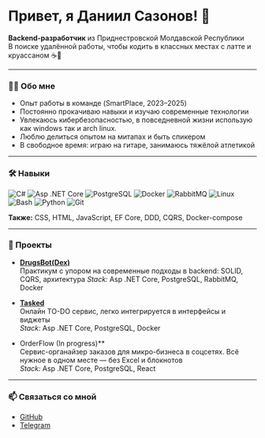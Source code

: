 # Привет, я Даниил Сазонов! 👋

**Backend-разработчик** из Приднестровской Молдавской Республики  
В поиске удалённой работы, чтобы кодить в классных местах с латте и круассаном ☕🥐

---

### 🧑‍💻 Обо мне

- Опыт работы в команде (SmartPlace, 2023–2025)
- Постоянно прокачиваю навыки и изучаю современные технологии
- Увлекаюсь кибербезопасностью, в повседневной жизни использую как windows так и arch linux.
- Люблю делиться опытом на митапах и быть спикером
- В свободное время: играю на гитаре, занимаюсь тяжёлой атлетикой

---

### 🛠️ Навыки

![C#](https://img.shields.io/badge/C%23-239120?style=flat&logo=c-sharp&logoColor=white)
![Asp .NET Core](https://img.shields.io/badge/-ASP.NET--Core-999?style=flat&logo=Microsoft&logoColor=white)
![PostgreSQL](https://img.shields.io/badge/PostgreSQL-4169E1?style=flat&logo=postgresql&logoColor=white)
![Docker](https://img.shields.io/badge/Docker-2496ED?style=flat&logo=docker&logoColor=white)
![RabbitMQ](https://img.shields.io/badge/RabbitMQ-FF6600?style=flat&logo=rabbitmq&logoColor=white)
![Linux](https://img.shields.io/badge/Linux-FCC624?style=flat&logo=linux&logoColor=black)
![Bash](https://img.shields.io/badge/Bash-4EAA25?style=flat&logo=gnu-bash&logoColor=white)
![Python](https://img.shields.io/badge/Python-3776AB?style=flat&logo=python&logoColor=white)
![Git](https://img.shields.io/badge/Git-F05032?style=flat&logo=git&logoColor=white)

**Также:** CSS, HTML, JavaScript, EF Core, DDD, CQRS, Docker-compose

---

### 🚀 Проекты

- [**DrugsBot(Dex)**](https://github.com/sazonov2703/DrugsBotRb)  
  Практикум с упором на современные подходы в backend: SOLID, CQRS, архитектура
  _Stack:_ Asp .NET Core, PostgreSQL, RabbitMQ, Docker

- [**Tasked**](https://github.com/sazonov2703/Tasked)  
  Онлайн TO-DO сервис, легко интегрируется в интерфейсы и виджеты  
  _Stack:_ Asp .NET Core, PostgreSQL, Docker

- OrderFlow (In progress)**  
  Сервис-органайзер заказов для микро-бизнеса в соцсетях. Всё нужное в одном месте — без Excel и блокнотов  
  _Stack:_ Asp .NET Core, PostgreSQL, React

---

### 📫 Связаться со мной

- [GitHub](https://github.com/sazonov2703)
- [Telegram](https://t.me/sazonov2703)
